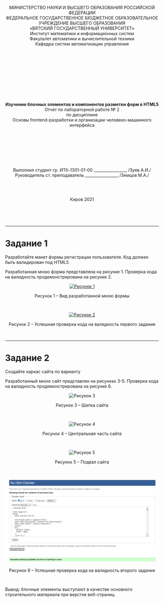 <p align="center">МИНИСТЕРСТВО НАУКИ И ВЫСШЕГО ОБРАЗОВАНИЯ РОССИЙСКОЙ ФЕДЕРАЦИИ<br>
ФЕДЕРАЛЬНОЕ ГОСУДАРСТВЕННОЕ БЮДЖЕТНОЕ ОБРАЗОВАТЕЛЬНОЕ<br> 
УЧРЕЖДЕНИЕ ВЫСШЕГО ОБРАЗОВАНИЯ<br>
«ВЯТСКИЙ ГОСУДАРСТВЕННЫЙ УНИВЕРСИТЕТ»<br>
Институт математики и информационных систем<br>
Факультет автоматики и вычислительной техники<br>
Кафедра систем автоматизации управления<br></p>
<br>
<br>
<br>
<br>
<br>
<br>
<br>
<br>
<br>
<p align="center"><b>Изучение блочных элементов и компонентов разметки форм в HTML5</b><br>
Отчет по лабораторной работе № 2<br>
по дисциплине<br>
Основы frontend-разработки и организации человеко-машинного интерфейса<br></p>
<br>
<br>
<br>
<br>
<br>
<br>
<p align="center">Выполнил студент гр. ИТб-1301-01-00	        _________________ /Зуев А.И./<br>
Руководитель ст. преподаватель		        _________________ /Земцов М.А./<br></p>
<br>
<br>
<p align="center">Киров 2021</p>
<br>
<br>
<br>
<hr><h1>Задание 1</h1>
<p>Разработайте макет формы регистрации пользователя. Код должен быть валидирован под HTML5</p>
<p>Разработанная мною форма представлена на рисунке 1. Проверка кода на валидность продемонстрирована на рисунке 2.</p>
<p align="center"><a href="B:\информатика\Новая папка\Basic-frontend-dev-labs\lab2"><img src="1.jpg" alt="Рисунок 1"></a>
<p align="center">Рисунок 1 – Вид разработанной мною формы </p>
<br>
<p align="center"><a href="B:\информатика\Новая папка\Basic-frontend-dev-labs\lab2"><img src="2.jpg" alt="Рисунок 2"></a>
<p align="center">Рисунок 2 – Успешная проверка кода на валидность первого задания</p>
<br>
<hr><h1>Задание 2</h1>
<p>Создайте каркас сайта по варианту</p> 
<p>Разработанный мною сайт представлен на рисунках 3-5. Проверка кода на валидность продемонстрирована на рисунке 6. </p>
<p align="center"><img src="ind1.jpg" alt="Рисунок 3"></p>
<p align="center">Рисунок 3 – Шапка сайта </p>
<br>
<p align="center"><img src="ind2.jpg" alt="Рисунок 4"></p>
<p align="center">Рисунок 4 – Центральная часть сайта </p>
<br>
<p align="center"><img src="ind3.jpg" alt="Рисунок 5"></p>
<p align="center">Рисунок 5 – Подвал сайта </p>
<br>
<p align="center"><img src="img/valid.jpg" alt="Рисунок 6"></p>
<p align="center">Рисунок 6 – Успешная проверка кода на валидность второго задания</p>
<br>
<p>Вывод: блочные элементы выступают в качестве основного строительного материала при верстке веб-страниц.</p>
